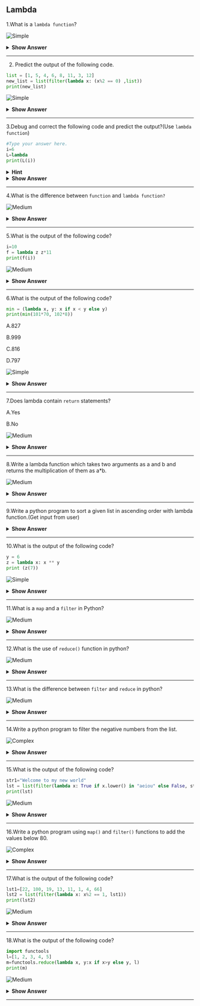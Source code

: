 ## Lambda
1.What is a `lambda function`?

![Simple](https://github.com/revaturelabs/interviewquestions/blob/dev/ComplexityTags/simple%20(2).svg)

<details><summary> <b>Show Answer</b> </summary>
  
> Lambda function is an `anonymous function` that is defined without a name and it can have any number of arguments but only one expression. The expression is evaluated and returned. Lambda functions can be used wherever function objects are required.

**Syntax:**
  
`lambda arguments: expression`
  
**Example**:
  
```python
double = lambda x: x * 2
print(double(5))
```
  
**Output**:
  
10
</details>

---

2. Predict the output of the following code.
  
```python
list = [1, 5, 4, 6, 8, 11, 3, 12]
new_list = list(filter(lambda x: (x%2 == 0) ,list))
print(new_list)
```

![Simple](https://github.com/revaturelabs/interviewquestions/blob/dev/ComplexityTags/simple%20(2).svg)

<details><summary> <b>Show Answer</b> </summary>
  <blockquote>
  
new_list = list(filter(lambda x: (x%2 == 0) ,list))
  
`TypeError: 'list' object is not callable`
  
<details><summary> <b>Explanation</b> </summary>
  
- The above program output is `TypeError` because, when we try to call a list as a function using parenthesis () .
   
    </details>
    
    </details>

---

3.Debug and correct the following code and predict the output?(Use `lambda function`)

```python
#Type your answer here.
i=6
L=lambda
print(L(i))
```

<details><summary> <b>Hint</b> </summary>
  
- You can start your function as following: `lambda x:`
- And, write your statement after the `colon (:)`
  
  </details> 

<details><summary> <b>Show Answer</b> </summary>
  <blockquote>
  
```python
i=6
L = lambda x: x+2
print(L(i))
```
  
**Output**:
  
  8
  
<details><summary> <b>Explanation</b> </summary>
  
- We should use lambda function.Then sum of with 2 so, the final output is 8.
  
  </details>
</details>

---

4.What is the difference between `function` and `lambda function?`

![Medium](https://github.com/revaturelabs/interviewquestions/blob/dev/ComplexityTags/Medium%20(2).svg)

<details><summary> <b>Show Answer</b> </summary>
  
> The functionality of `functions` and `lambda functions` are similar. 
> But, we need to write some extra code in functions compared to lambda functions for the same functionality.
> Lambda function comes when there is a single expression.
  
**Example**:
  
*Function*:
  
```python
def absolute_value(num):
    if num >= 0:
        return num
    else:
        return -num
print(absolute_value(2))
print(absolute_value(-4))
```
  
*Lambda function*: 
  
```python
i=6
L = lambda x: x+2
print(L(i))
```
  
</details>

---

5.What is the output of the following code?

```python
i=10
f = lambda z z*11
print(f(i))
```

![Medium](https://github.com/revaturelabs/interviewquestions/blob/dev/ComplexityTags/Medium%20(2).svg)

<details><summary> <b>Show Answer</b> </summary>
  
  `SyntaxError`: bad input on line 4
  
  Because in line 4 ':' is missing
  
 **Correct code**:
  
```python
i=9
f = lambda z: z*11
print(f(i))
```
  
**Output**:
  
  99
  
<details><summary><b>Explanation</b></summary>
  
  > The above code it will throw an `Syntax error`.Because, `:` is missing in `lambda function` declaration.
   
  </details> 
 </details>
 
 ---
 
 6.What is the output of the following code?
 
 ```python
min = (lambda x, y: x if x < y else y)
print(min(101*70, 102*8))
```
 A.827
 
 B.999
 
 C.816
 
 D.797

![Simple](https://github.com/revaturelabs/interviewquestions/blob/dev/ComplexityTags/simple%20(2).svg)

<details><summary> <b>Show Answer</b> </summary>
  
> Option C.816
  
<details><summary> <b>Explanation</b> </summary>
  
> The above code is printing the minimum value among the two values.

</details>  
</details>

---

7.Does lambda contain `return` statements?

 A.Yes
 
 B.No

![Medium](https://github.com/revaturelabs/interviewquestions/blob/dev/ComplexityTags/Medium%20(2).svg)

<details><summary> <b>Show Answer</b> </summary>
  
> Option B.`No`

<details><summary> <b>Explanation</b> </summary>  
  
> `Lambda` definition it doesn't have  a return statement and it always contains an expression which is returned. 
>  Also, we can put a lambda definition anywhere a function is expected. We don’t have to assign it to a variable.

  </details>
  </details>
  
---
  
8.Write a lambda function which takes two arguments as a and b and returns the multiplication of them as a*b.

![Medium](https://github.com/revaturelabs/interviewquestions/blob/dev/ComplexityTags/Medium%20(2).svg)

<details><summary> <b>Show Answer</b> </summary>
  
```python
i=int(input())
j=int(input())
f = lambda a, b: a*b
print(f(i, j))
```
  
**Output**:
  
  i=5
  
  j=6
  
  30
  
  It's based on user input's.
  
  </details>
  
  ---
  
9.Write a python program to sort a given list in ascending order with lambda function.(Get input from user)
  
<details><summary> <b>Show Answer</b> </summary>
  
  ```python
lst=list(map(int,input().strip().split()))
lst = sorted(lst, key=lambda x: x)
print(lst)
```
  
**Output**:
  
8 10 4 23 666
  
[4, 8, 10, 23, 666]
  
</details>

---

10.What is the output of the following code?

```python
y = 6
z = lambda x: x ** y
print (z(7))
```

![Simple](https://github.com/revaturelabs/interviewquestions/blob/dev/ComplexityTags/simple%20(2).svg)

<details><summary> <b>Show Answer</b> </summary>
  
> 117649
  
<details><summary> <b>Explanation</b> </summary>  
  
> The `lambda` keyword creates an anonymous function. The x is a parameter that is passed to the lambda function and the parameter is followed by a colon character. The code next to the colon is the expression that is executed when the lambda function is called and, the lambda function is assigned to the z variable.
> The lambda function is executed. The number 7 is passed to the anonymous function and it returns 117649 as the result. Note that z is not a name for this function and it is only a variable to which the anonymous function was assigned.
  
  </details>
  </details>
  
  ---
  
11.What is a `map` and a `filter` in Python?

![Medium](https://github.com/revaturelabs/interviewquestions/blob/dev/ComplexityTags/Medium%20(2).svg)

<details><summary> <b>Show Answer</b> </summary>
   <blockquote>
  
 1.The `map` function takes each item in the given iterable and includes all of them in a new lazy iterable, transforming each item along the way.
  
 2.The `filter` function doesn't transform the items, but it selectively chooses the items to be included in the new lazy iterable.

**Syntax of map() function**:
  
  ```python
     map(function,sequence)
  ```
  
where,
 - `function` – function argument responsible to be applied on each element of the sequence
 - `sequence` – Sequence argument can be anything like list, tuple, string  
  
**Syntax of filter() function**:
  
  ```python
     filter(funtion, sequence)
  ```
  
where,
 - `function` – Function argument is responsible for performing condition checking.
 - `sequence` – Sequence argument can be anything like list, tuple, string
  
 </blockquote>
     </details>

---

12.What is the use of `reduce()` function in python?

![Medium](https://github.com/revaturelabs/interviewquestions/blob/dev/ComplexityTags/Medium%20(2).svg)

<details><summary> <b>Show Answer</b> </summary>
  
> In Python, the `reduce()` function is used to minimize sequence elements into a single value by applying the specified condition. The `reduce()` function is present in the functools module and hence, we need to import it using the import statement before using it.

**Syntax of reduce() function**:
  
  ```python
   reduce(function, sequence)
  ```
  
  </details>
  
  ---
  
13.What is the difference between `filter` and `reduce` in python?

![Medium](https://github.com/revaturelabs/interviewquestions/blob/dev/ComplexityTags/Medium%20(2).svg)
  
<details><summary> <b>Show Answer</b> </summary>
   <blockquote>
  
 **Filter**:
   - filter is used to split the data.
   - Function is a boolean condition that rejects all the items in the iterable object that are not true.
   - Syntax: filter(function,iterable object)
   - Example: All the even numbers from a list.
  
**Reduce**:
   - reduce function is used for single output operations.
   - Breaks down the entire process of applying the function into pair-wise operations.
   - Syntax: reduce(function,iterable object)
   - Example: Product of all the items in the list.
  
 </blockquote>
     </details>

---

14.Write a python program to filter the negative numbers from the list.

![Complex](https://github.com/revaturelabs/interviewquestions/blob/dev/ComplexityTags/Complex%20(2).svg)

<details><summary> <b>Show Answer</b> </summary>

```python  
lst1=list(map(int,input().strip().split()))
lst = list(filter(lambda x: x<0, lst1))
print(lst)
print(lst)
```
     
**Output**:
                                 
[12, -1, 9, 8, -0.5, -0.2, -100]
                                 
[-1, -0.5, -0.2, -100]
                                 
</details>
  
  ---
  
15.What is the output of the following code?
  
```python
str1="Welcome to my new world"
lst = list(filter(lambda x: True if x.lower() in "aeiou" else False, str1))
print(lst)
```

![Medium](https://github.com/revaturelabs/interviewquestions/blob/dev/ComplexityTags/Medium%20(2).svg)
  
<details><summary> <b>Show Answer</b> </summary>
   <blockquote>
  
> ['e', 'o', 'e', 'o', 'e', 'o']
  
<details><summary> <b>Explanation</b> </summary>
 
  - It could be used as `filter(f, list)`. Make sure your function is a logical statement to facilitate the filtering process.
  - Since `filter()` function will return an iterator, you can use `list()` function to convert it to a proper Python list.
  - To create a lambda function with logical expression, you can implement something like the following:

`lambda x: True if x in ….else False`
  
  </details>
  </details>
  
  ---

16.Write a python program using `map()` and `filter()` functions to add the values below 80. 
  
![Complex](https://github.com/revaturelabs/interviewquestions/blob/dev/ComplexityTags/Complex%20(2).svg)
  
<details><summary> <b>Show Answer</b> </summary> 
 <blockquote>
  
 ```python
lst1=[1000, 50, 600, 700, 5000, 90000, 175]
lst2 = list(map(lambda x: x+2000, filter(lambda x: x<800, lst1)))
print(lst2)
```
<details><summary> <b>Explanation</b> </summary> 
  
 - We could use filter(f, list). Make sure your function is a logical statement to facilitate the filtering process.
 - Since filter() function will return an iterator, we can use list() function to convert it to a proper Python list.
 - You can use filter() function inside the map() function:
  
  `map(f, list)`
  
  where list is a `filter()` function itself:
  
  `map(f1, filter(f2,list))`

  </blockquote>
</details>
 </details>  
 
 ---
                                 
17.What is the output of the following code?

```python
lst1=[22, 100, 19, 13, 11, 1, 4, 66]
lst2 = list(filter(lambda x: x%2 == 1, lst1))
print(lst2)
```
  
![Medium](https://github.com/revaturelabs/interviewquestions/blob/dev/ComplexityTags/Medium%20(2).svg)
  
<details><summary> <b>Show Answer</b> </summary> 
  <blockquote>
  
- [19, 13, 11, 1]

<details><summary> <b>Explanation</b> </summary>
  
  - We could use `filter(f, list)`. Make sure the function is a logical statement to facilitate the filtering process.
  - Since `filter()` function will return an iterator, you can use `list()` function to convert it to a proper Python list.
  
 </blockquote>
    </details>
</details>

---

18.What is the output of the following code?

```python
import functools
l=[1, 2, 3, 4, 5]
m=functools.reduce(lambda x, y:x if x>y else y, l)
print(m)
```
  
![Medium](https://github.com/revaturelabs/interviewquestions/blob/dev/ComplexityTags/Medium%20(2).svg)  
  
<details><summary> <b>Show Answer</b> </summary>
  
> 5 
  
<details><summary> <b>Explanation</b> </summary>
  
> The code shown above can be used to find the maximum of the elements from the given list. In the above code, after all the operations completed it will given the output is 5.
  
</details>
  </details>

---


